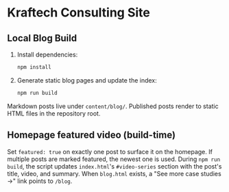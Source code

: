 # Kraftech Consulting Site

## Local Blog Build

1. Install dependencies:
   ```bash
   npm install
   ```
2. Generate static blog pages and update the index:
   ```bash
   npm run build
   ```

Markdown posts live under `content/blog/`. Published posts render to static HTML files in the repository root.

## Homepage featured video (build-time)

Set `featured: true` on exactly one post to surface it on the homepage. If multiple posts are marked featured, the newest one is used. During `npm run build`, the script updates `index.html`'s `#video-series` section with the post's title, video, and summary. When `blog.html` exists, a "See more case studies →" link points to `/blog`.

